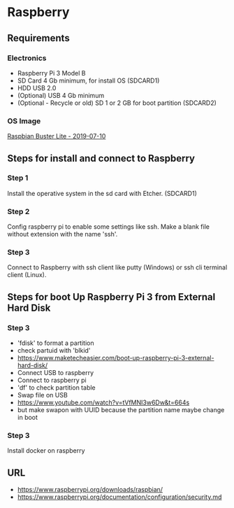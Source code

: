 # Raspberry
## Requirements
### Electronics
- Raspberry Pi 3 Model B
- SD Card 4 Gb minimum, for install OS (SDCARD1) 
- HDD USB 2.0
- (Optional) USB 4 Gb minimum
- (Optional - Recycle or old) SD 1 or 2 GB for boot partition (SDCARD2) 
### OS Image
[Raspbian Buster Lite -  2019-07-10](https://downloads.raspberrypi.org/raspbian_lite_latest)

## Steps for install and connect to Raspberry
### Step 1
Install the operative system in the sd card with Etcher. (SDCARD1)
### Step 2
Config raspberry pi to enable some settings like ssh. Make a blank file without extension with the name 'ssh'.
### Step 3
Connect to Raspberry with ssh client like putty (Windows) or ssh cli terminal client (Linux).

## Steps for boot Up Raspberry Pi 3 from External Hard Disk

### Step 3
- 'fdisk' to format a partition
- check partuid with 'blkid'
- https://www.maketecheasier.com/boot-up-raspberry-pi-3-external-hard-disk/
- Connect USB to raspberry
- Connect to raspberry pi
- 'df' to check partition table
- Swap file on USB
- https://www.youtube.com/watch?v=tVfMNI3w6Dw&t=664s
- but make swapon with UUID because the partition name maybe change in boot
### 

### Step 3
Install docker on raspberry


## URL
- https://www.raspberrypi.org/downloads/raspbian/
- https://www.raspberrypi.org/documentation/configuration/security.md

